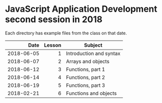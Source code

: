 # JavaScript Application Development second session in 2018

Each directory has example files from the class on that date.

| Date | Lesson | Subject |
| --: | ---: | --- |
| 2018-06-05 | 1 | Introduction and syntax |
| 2018-06-07 | 2 | Arrays and objects |
| 2018-06-12 | 3 | Functions, part 1 |
| 2018-06-14 | 4 | Functions, part 2 |
| 2018-06-19 | 5 | Functions, part 3 |
| 2018-02-21 | 6 | Functions and objects |
